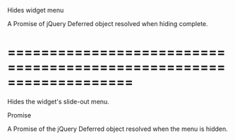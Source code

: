 <!--**
/*-------------------------------------------
    Auto-generated file. Do not modify.
-------------------------------------------

**-->
<!--d-->
Hides widget menu
<!--/d-->
<!--rd-->A Promise of jQuery Deferred object resolved when hiding complete.<!--/rd-->
===================================================================
===================================================================

<!--shortDescription-->
Hides the widget's slide-out menu.
<!--/shortDescription-->

<!--returnType-->Promise<!--/returnType-->
<!--returnDescription-->
A Promise of the jQuery Deferred object resolved when the menu is hidden.
<!--/returnDescription-->

<!--fullDescription-->

<!--/fullDescription-->